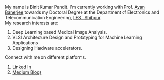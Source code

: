 My name is Binit Kumar Pandit. I'm currently working with Prof. [Ayan Banerjee](https://www.iiests.ac.in/IIEST/Faculty/telecom-ayan/) towards my Doctoral Degree at the Department of Electronics and Telecommunication Engineering, [IIEST Shibpur](https://www.iiests.ac.in/).\
My research interests are:
1. Deep Learning based Medical Image Analysis.
2. VLSI Architecture Design and Prototyping for Machine Learning Applications
3. Designing Hardware accelerators.

Connect with me on different platforms.
1. [Linked In](https://www.linkedin.com/in/binit-kumar-pandit/)
2. [Medium Blogs](https://binitpandit.medium.com/)
